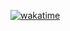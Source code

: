 [![wakatime](https://wakatime.com/badge/github/theTwist84/ManagedDonkey.svg)](https://wakatime.com/badge/github/theTwist84/ManagedDonkey)
